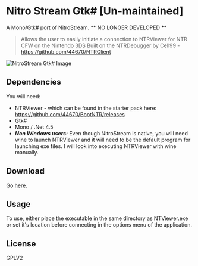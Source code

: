 # Nitro Stream Gtk# [Un-maintained]
A Mono/Gtk# port of NitroStream.
** NO LONGER DEVELOPED **

>Allows the user to easily initiate a connection to NTRViewer for NTR CFW on the Nintendo 3DS
Built on the NTRDebugger by Cell99 - https://github.com/44670/NTRClient

![NitroStream Gtk# Image](https://i.imgur.com/mCZFZdq.png)

## Dependencies
You will need:
* NTRViewer - which can be found in the starter pack here:
https://github.com/44670/BootNTR/releases
* Gtk#
* Mono / .Net 4.5
* ***Non Windows users:*** Even though NitroStream is native, you will need wine to launch NTRViewer
and it will need to be the default program for launching exe files. I will look into executing NTRViewer with wine manually.

## Download
Go [here](https://github.com/JakeHL/NitroStreamGtk-/releases).

## Usage
To use, either place the executable in the same directory as NTViewer.exe or set it's location before connecting in the options menu of the application.

## License
GPLV2
